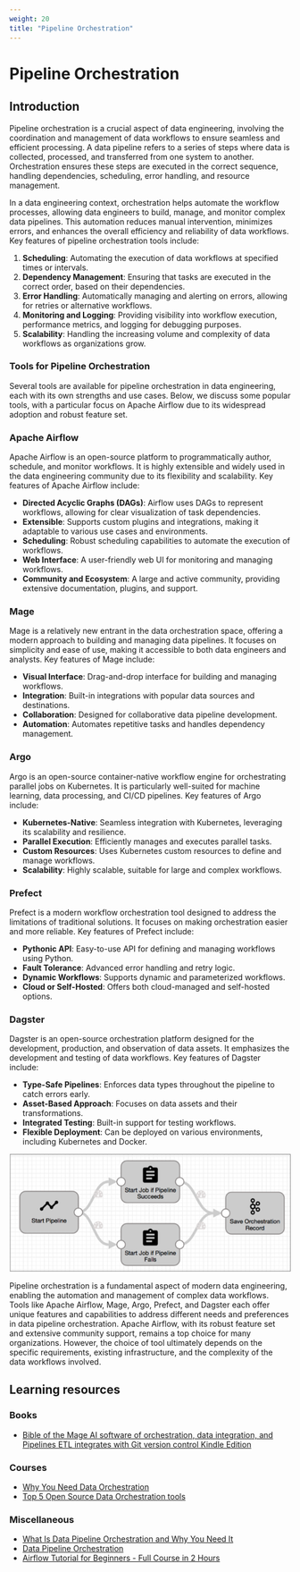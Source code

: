 ```yaml
---
weight: 20
title: "Pipeline Orchestration"
---
```


# Pipeline Orchestration

## Introduction
Pipeline orchestration is a crucial aspect of data engineering, involving the coordination and management of data workflows to ensure seamless and efficient processing. A data pipeline refers to a series of steps where data is collected, processed, and transferred from one system to another. Orchestration ensures these steps are executed in the correct sequence, handling dependencies, scheduling, error handling, and resource management.

In a data engineering context, orchestration helps automate the workflow processes, allowing data engineers to build, manage, and monitor complex data pipelines. This automation reduces manual intervention, minimizes errors, and enhances the overall efficiency and reliability of data workflows. Key features of pipeline orchestration tools include:

1. **Scheduling**: Automating the execution of data workflows at specified times or intervals.
2. **Dependency Management**: Ensuring that tasks are executed in the correct order, based on their dependencies.
3. **Error Handling**: Automatically managing and alerting on errors, allowing for retries or alternative workflows.
4. **Monitoring and Logging**: Providing visibility into workflow execution, performance metrics, and logging for debugging purposes.
5. **Scalability**: Handling the increasing volume and complexity of data workflows as organizations grow.

### Tools for Pipeline Orchestration
Several tools are available for pipeline orchestration in data engineering, each with its own strengths and use cases. Below, we discuss some popular tools, with a particular focus on Apache Airflow due to its widespread adoption and robust feature set.

### Apache Airflow
Apache Airflow is an open-source platform to programmatically author, schedule, and monitor workflows. It is highly extensible and widely used in the data engineering community due to its flexibility and scalability. Key features of Apache Airflow include:

- **Directed Acyclic Graphs (DAGs)**: Airflow uses DAGs to represent workflows, allowing for clear visualization of task dependencies.
- **Extensible**: Supports custom plugins and integrations, making it adaptable to various use cases and environments.
- **Scheduling**: Robust scheduling capabilities to automate the execution of workflows.
- **Web Interface**: A user-friendly web UI for monitoring and managing workflows.
- **Community and Ecosystem**: A large and active community, providing extensive documentation, plugins, and support.

### Mage
Mage is a relatively new entrant in the data orchestration space, offering a modern approach to building and managing data pipelines. It focuses on simplicity and ease of use, making it accessible to both data engineers and analysts. Key features of Mage include:

- **Visual Interface**: Drag-and-drop interface for building and managing workflows.
- **Integration**: Built-in integrations with popular data sources and destinations.
- **Collaboration**: Designed for collaborative data pipeline development.
- **Automation**: Automates repetitive tasks and handles dependency management.

### Argo
Argo is an open-source container-native workflow engine for orchestrating parallel jobs on Kubernetes. It is particularly well-suited for machine learning, data processing, and CI/CD pipelines. Key features of Argo include:

- **Kubernetes-Native**: Seamless integration with Kubernetes, leveraging its scalability and resilience.
- **Parallel Execution**: Efficiently manages and executes parallel tasks.
- **Custom Resources**: Uses Kubernetes custom resources to define and manage workflows.
- **Scalability**: Highly scalable, suitable for large and complex workflows.

### Prefect
Prefect is a modern workflow orchestration tool designed to address the limitations of traditional solutions. It focuses on making orchestration easier and more reliable. Key features of Prefect include:

- **Pythonic API**: Easy-to-use API for defining and managing workflows using Python.
- **Fault Tolerance**: Advanced error handling and retry logic.
- **Dynamic Workflows**: Supports dynamic and parameterized workflows.
- **Cloud or Self-Hosted**: Offers both cloud-managed and self-hosted options.

### Dagster
Dagster is an open-source orchestration platform designed for the development, production, and observation of data assets. It emphasizes the development and testing of data workflows. Key features of Dagster include:

- **Type-Safe Pipelines**: Enforces data types throughout the pipeline to catch errors early.
- **Asset-Based Approach**: Focuses on data assets and their transformations.
- **Integrated Testing**: Built-in support for testing workflows.
- **Flexible Deployment**: Can be deployed on various environments, including Kubernetes and Docker.


![Pipeline Orchestration](orchestration.png)


Pipeline orchestration is a fundamental aspect of modern data engineering, enabling the automation and management of complex data workflows. Tools like Apache Airflow, Mage, Argo, Prefect, and Dagster each offer unique features and capabilities to address different needs and preferences in data pipeline orchestration. Apache Airflow, with its robust feature set and extensive community support, remains a top choice for many organizations. However, the choice of tool ultimately depends on the specific requirements, existing infrastructure, and the complexity of the data workflows involved.


## Learning resources
### Books
- [Bible of the Mage AI software of orchestration, data integration, and Pipelines ETL integrates with Git version control Kindle Edition](https://www.amazon.com/software-orchestration-integration-Pipelines-integrates-ebook/dp/B0CVXTCM82)

### Courses
- [Why You Need Data Orchestration](https://www.youtube.com/watch?v=ZtlS5-G-gng)
- [Top 5 Open Source Data Orchestration tools](https://www.youtube.com/watch?v=8WeNYROA-Tw)

### Miscellaneous
- [What Is Data Pipeline Orchestration and Why You Need It](https://www.ascend.io/blog/what-is-data-pipeline-orchestration-and-why-you-need-it/)
- [Data Pipeline Orchestration](https://towardsdatascience.com/data-pipeline-orchestration-9887e1b5eb7a)
- [Airflow Tutorial for Beginners - Full Course in 2 Hours](https://www.youtube.com/watch?v=K9AnJ9_ZAXE)
